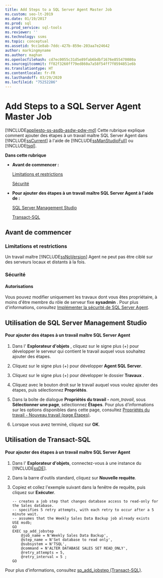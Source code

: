 ```yaml
---
title: Add Steps to a SQL Server Agent Master Job
ms.custom: seo-lt-2019
ms.date: 01/19/2017
ms.prod: sql
ms.prod_service: sql-tools
ms.reviewer: ''
ms.technology: ssms
ms.topic: conceptual
ms.assetid: 9cc1e8ab-7ddc-427b-859e-203aa7e24642
author: markingmyname
ms.author: maghan
ms.openlocfilehash: cd7ec0055c31d5e89fab6bdbf1676e855470080a
ms.sourcegitcommit: ff82f3260ff79ed860a7a58f54ff7f0594851e6b
ms.translationtype: HT
ms.contentlocale: fr-FR
ms.lasthandoff: 03/29/2020
ms.locfileid: "75252286"
---
```

# <a name="add-steps-to-a-sql-server-agent-master-job"></a>Add Steps to a SQL Server Agent Master Job
[!INCLUDE[appliesto-ss-asdb-asdw-pdw-md](../../includes/appliesto-ss-asdb-asdw-pdw-md.md)]
Cette rubrique explique comment ajouter des étapes à un travail maître SQL Server Agent dans [!INCLUDE[ssCurrent](../../includes/sscurrent-md.md)] à l'aide de [!INCLUDE[ssManStudioFull](../../includes/ssmanstudiofull-md.md)] ou [!INCLUDE[tsql](../../includes/tsql-md.md)].  
  
**Dans cette rubrique**  
  
-   **Avant de commencer :**  
  
    [Limitations et restrictions](#Restrictions)  
  
    [Sécurité](#Security)  
  
-   **Pour ajouter des étapes à un travail maître SQL Server Agent à l'aide de :**  
  
    [SQL Server Management Studio](#SSMSProcedure)  
  
    [Transact-SQL](#TsqlProcedure)  
  
## <a name="before-you-begin"></a><a name="BeforeYouBegin"></a>Avant de commencer  
  
### <a name="limitations-and-restrictions"></a><a name="Restrictions"></a>Limitations et restrictions  
Un travail maître [!INCLUDE[ssNoVersion](../../includes/ssnoversion-md.md)] Agent ne peut pas être ciblé sur des serveurs locaux et distants à la fois.  
  
### <a name="security"></a><a name="Security"></a>Sécurité  
  
#### <a name="permissions"></a><a name="Permissions"></a>Autorisations  
Vous pouvez modifier uniquement les travaux dont vous êtes propriétaire, à moins d'être membre du rôle de serveur fixe **sysadmin** . Pour plus d'informations, consultez [Implémenter la sécurité de SQL Server Agent](../../ssms/agent/implement-sql-server-agent-security.md).  
  
## <a name="using-sql-server-management-studio"></a><a name="SSMSProcedure"></a>Utilisation de SQL Server Management Studio  
  
#### <a name="to-add-steps-to-a-sql-server-agent-master-job"></a>Pour ajouter des étapes à un travail maître SQL Server Agent  
  
1.  Dans l' **Explorateur d'objets** , cliquez sur le signe plus (+) pour développer le serveur qui contient le travail auquel vous souhaitez ajouter des étapes.  
  
2.  Cliquez sur le signe plus (+) pour développer **Agent SQL Server**.  
  
3.  Cliquez sur le signe plus (+) pour développer le dossier **Travaux** .  
  
4.  Cliquez avec le bouton droit sur le travail auquel vous voulez ajouter des étapes, puis sélectionnez **Propriétés**.  
  
5.  Dans la boîte de dialogue **Propriétés du travail -** _nom_travail_, sous **Sélectionner une page**, sélectionnez **Étapes**. Pour plus d’informations sur les options disponibles dans cette page, consultez [Propriétés du travail - Nouveau travail &#40;page Étapes&#41;](../../ssms/agent/job-properties-new-job-steps-page.md).  
 
6.  Lorsque vous avez terminé, cliquez sur **OK**.  
  
## <a name="using-transact-sql"></a><a name="TsqlProcedure"></a>Utilisation de Transact-SQL  
  
#### <a name="to-add-steps-to-a-sql-server-agent-master-job"></a>Pour ajouter des étapes à un travail maître SQL Server Agent  
  
1.  Dans l' **Explorateur d'objets**, connectez-vous à une instance du [!INCLUDE[ssDE](../../includes/ssde_md.md)].  
  
2.  Dans la barre d'outils standard, cliquez sur **Nouvelle requête**.  
  
3.  Copiez et collez l'exemple suivant dans la fenêtre de requête, puis cliquez sur **Exécuter**.  
  
    ```  
    -- creates a job step that changes database access to read-only for the Sales database.   
    -- specifies 5 retry attempts, with each retry to occur after a 5 minute wait.   
    -- assumes that the Weekly Sales Data Backup job already exists  
    USE msdb;  
    GO  
    EXEC sp_add_jobstep  
        @job_name = N'Weekly Sales Data Backup',  
        @step_name = N'Set database to read only',  
        @subsystem = N'TSQL',  
        @command = N'ALTER DATABASE SALES SET READ_ONLY',   
        @retry_attempts = 5,  
        @retry_interval = 5 ;  
    GO  
    ```  
  
Pour plus d’informations, consultez [sp_add_jobstep (Transact-SQL)](https://msdn.microsoft.com/97900032-523d-49d6-9865-2734fba1c755).  
  
